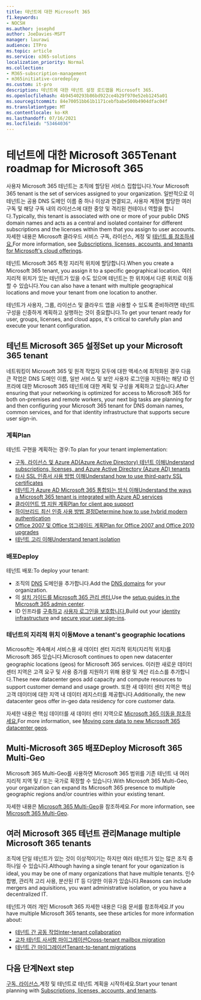 ```yaml
---
title: 테넌트에 대한 Microsoft 365
f1.keywords:
- NOCSH
ms.author: josephd
author: JoeDavies-MSFT
manager: laurawi
audience: ITPro
ms.topic: article
ms.service: o365-solutions
localization_priority: Normal
ms.collection:
- M365-subscription-management
- m365initiative-coredeploy
ms.custom: it-pro
description: 테넌트에 대한 테넌트 설정 로드맵을 Microsoft 365.
ms.openlocfilehash: 4b94540293b86bd922ce4b29f970e52eb1245a01
ms.sourcegitcommit: 84e70051bb61b1171cebfbabe500b4904dfac04f
ms.translationtype: MT
ms.contentlocale: ko-KR
ms.lasthandoff: 07/16/2021
ms.locfileid: "53464036"
---
```

# <a name="tenant-roadmap-for-microsoft-365"></a><span data-ttu-id="3dec8-103">테넌트에 대한 Microsoft 365</span><span class="sxs-lookup"><span data-stu-id="3dec8-103">Tenant roadmap for Microsoft 365</span></span>

<span data-ttu-id="3dec8-104">사용자 Microsoft 365 테넌트는 조직에 할당된 서비스 집합입니다.</span><span class="sxs-lookup"><span data-stu-id="3dec8-104">Your Microsoft 365 tenant is the set of services assigned to your organization.</span></span> <span data-ttu-id="3dec8-105">일반적으로 이 테넌트는 공용 DNS 도메인 이름 중 하나 이상과 연결되고, 사용자 계정에 할당한 여러 구독 및 해당 구독 내의 라이선스에 대한 중앙 및 격리된 컨테이너 역할을 합니다.</span><span class="sxs-lookup"><span data-stu-id="3dec8-105">Typically, this tenant is associated with one or more of your public DNS domain names and acts as a central and isolated container for different subscriptions and the licenses within them that you assign to user accounts.</span></span> <span data-ttu-id="3dec8-106">자세한 내용은 Microsoft 클라우드 서비스 구독, 라이선스, 계정 및 [테넌트 를 참조하세요.](subscriptions-licenses-accounts-and-tenants-for-microsoft-cloud-offerings.md)</span><span class="sxs-lookup"><span data-stu-id="3dec8-106">For more information, see [Subscriptions, licenses, accounts, and tenants for Microsoft's cloud offerings](subscriptions-licenses-accounts-and-tenants-for-microsoft-cloud-offerings.md).</span></span>

<span data-ttu-id="3dec8-107">테넌트 Microsoft 365 특정 지리적 위치에 할당합니다.</span><span class="sxs-lookup"><span data-stu-id="3dec8-107">When you create a Microsoft 365 tenant, you assign it to a specific geographical location.</span></span> <span data-ttu-id="3dec8-108">여러 지리적 위치가 있는 테넌트가 있을 수도 있으며 테넌트는 한 위치에서 다른 위치로 이동할 수 있습니다.</span><span class="sxs-lookup"><span data-stu-id="3dec8-108">You can also have a tenant with multiple geographical locations and move your tenant from one location to another.</span></span>

<span data-ttu-id="3dec8-109">테넌트가 사용자, 그룹, 라이선스 및 클라우드 앱을 사용할 수 있도록 준비하려면 테넌트 구성을 신중하게 계획하고 실행하는 것이 중요합니다.</span><span class="sxs-lookup"><span data-stu-id="3dec8-109">To get your tenant ready for user, groups, licenses, and cloud apps, it's critical to carefully plan and execute your tenant configuration.</span></span>

## <a name="set-up-your-microsoft-365-tenant"></a><span data-ttu-id="3dec8-110">테넌트 Microsoft 365 설정</span><span class="sxs-lookup"><span data-stu-id="3dec8-110">Set up your Microsoft 365 tenant</span></span>

<span data-ttu-id="3dec8-111">네트워킹이 Microsoft 365 및 원격 작업자 모두에 대한 액세스에 최적화된 경우 다음 큰 작업은 DNS 도메인 이름, 일반 서비스 및 보안 사용자 로그인을 지원하는 해당 ID 인프라에 대한 Microsoft 365 테넌트에 대한 계획 및 구성을 계획하고 있습니다.</span><span class="sxs-lookup"><span data-stu-id="3dec8-111">After ensuring that your networking is optimized for access to Microsoft 365 for both on-premises and remote workers, your next big tasks are planning for and then configuring your Microsoft 365 tenant for DNS domain names, common services, and for that identity infrastructure that supports secure user sign-in.</span></span>

### <a name="plan"></a><span data-ttu-id="3dec8-112">계획</span><span class="sxs-lookup"><span data-stu-id="3dec8-112">Plan</span></span>

<span data-ttu-id="3dec8-113">테넌트 구현을 계획하는 경우:</span><span class="sxs-lookup"><span data-stu-id="3dec8-113">To plan for your tenant implementation:</span></span>

- [<span data-ttu-id="3dec8-114">구독, 라이선스 및 Azure AD(Azure Active Directory) 테넌트 이해</span><span class="sxs-lookup"><span data-stu-id="3dec8-114">Understand subscriptions, licenses, and Azure Active Directory (Azure AD) tenants</span></span>](subscriptions-licenses-accounts-and-tenants-for-microsoft-cloud-offerings.md)
- [<span data-ttu-id="3dec8-115">타사 SSL 인증서 사용 방법 이해</span><span class="sxs-lookup"><span data-stu-id="3dec8-115">Understand how to use third-party SSL certificates</span></span>](plan-for-third-party-ssl-certificates.md)
- [<span data-ttu-id="3dec8-116">테넌트가 Azure AD Microsoft 365 통합되는 방식 이해</span><span class="sxs-lookup"><span data-stu-id="3dec8-116">Understand the ways a Microsoft 365 tenant is integrated with Azure AD services</span></span>](integrated-apps-and-azure-ads.md)
- [<span data-ttu-id="3dec8-117">클라이언트 앱 지원 계획</span><span class="sxs-lookup"><span data-stu-id="3dec8-117">Plan for client app support</span></span>](microsoft-365-client-support-certificate-based-authentication.md)
- [<span data-ttu-id="3dec8-118">하이브리드 최신 인증 사용 방법 결정</span><span class="sxs-lookup"><span data-stu-id="3dec8-118">Determine how to use hybrid modern authentication</span></span>](hybrid-modern-auth-overview.md)
- [<span data-ttu-id="3dec8-119">Office 2007 및 Office 업그레이드 계획</span><span class="sxs-lookup"><span data-stu-id="3dec8-119">Plan for Office 2007 and Office 2010 upgrades</span></span>](plan-upgrade-previous-versions-office.md)
- [<span data-ttu-id="3dec8-120">테넌트 고리 이해</span><span class="sxs-lookup"><span data-stu-id="3dec8-120">Understand tenant isolation</span></span>](/compliance/assurance/microsoft-365-isolation-controls)

### <a name="deploy"></a><span data-ttu-id="3dec8-121">배포</span><span class="sxs-lookup"><span data-stu-id="3dec8-121">Deploy</span></span>

<span data-ttu-id="3dec8-122">테넌트 배포:</span><span class="sxs-lookup"><span data-stu-id="3dec8-122">To deploy your tenant:</span></span> 

- <span data-ttu-id="3dec8-123">조직의 [DNS](../admin/setup/add-domain.md) 도메인을 추가합니다.</span><span class="sxs-lookup"><span data-stu-id="3dec8-123">Add the [DNS domains](../admin/setup/add-domain.md) for your organization.</span></span>
- <span data-ttu-id="3dec8-124">의 [설치 가이드를 Microsoft 365 관리 센터.](setup-guides-for-microsoft-365.md)</span><span class="sxs-lookup"><span data-stu-id="3dec8-124">Use the [setup guides in the Microsoft 365 admin center](setup-guides-for-microsoft-365.md).</span></span>
- <span data-ttu-id="3dec8-125">ID 인프라를 [구축하고](identity-roadmap-microsoft-365.md) [사용자 로그인을 보호합니다.](microsoft-365-secure-sign-in.md)</span><span class="sxs-lookup"><span data-stu-id="3dec8-125">Build out your [identity infrastructure](identity-roadmap-microsoft-365.md) and [secure your user sign-ins](microsoft-365-secure-sign-in.md).</span></span>

### <a name="move-a-tenants-geographic-locations"></a><span data-ttu-id="3dec8-126">테넌트의 지리적 위치 이동</span><span class="sxs-lookup"><span data-stu-id="3dec8-126">Move a tenant's geographic locations</span></span>

<span data-ttu-id="3dec8-127">Microsoft는 계속해서 서비스용 새 데이터 센터 지리적 위치(지리적 위치)를 Microsoft 365 있습니다.</span><span class="sxs-lookup"><span data-stu-id="3dec8-127">Microsoft continues to open new datacenter geographic locations (geos) for Microsoft 365 services.</span></span> <span data-ttu-id="3dec8-128">이러한 새로운 데이터 센터 지역은 고객 요구 및 사용 증가를 지원하기 위해 용량 및 계산 리소스를 추가합니다.</span><span class="sxs-lookup"><span data-stu-id="3dec8-128">These new datacenter geos add capacity and compute resources to support customer demand and usage growth.</span></span> <span data-ttu-id="3dec8-129">또한 새 데이터 센터 지역은 핵심 고객 데이터에 대한 지역 내 데이터 레지스터를 제공합니다.</span><span class="sxs-lookup"><span data-stu-id="3dec8-129">Additionally, the new datacenter geos offer in-geo data residency for core customer data.</span></span>

<span data-ttu-id="3dec8-130">자세한 내용은 핵심 데이터를 새 데이터 센터 지역으로 [Microsoft 365 이동을 참조하세요.](moving-data-to-new-datacenter-geos.md)</span><span class="sxs-lookup"><span data-stu-id="3dec8-130">For more information, see [Moving core data to new Microsoft 365 datacenter geos](moving-data-to-new-datacenter-geos.md).</span></span>


## <a name="deploy-microsoft-365-multi-geo"></a><span data-ttu-id="3dec8-131">Multi-Microsoft 365 배포</span><span class="sxs-lookup"><span data-stu-id="3dec8-131">Deploy Microsoft 365 Multi-Geo</span></span>

<span data-ttu-id="3dec8-132">Microsoft 365 Multi-Geo를 사용하면 Microsoft 365 범위를 기존 테넌트 내 여러 지리적 지역 및 / 또는 국가로 확장할 수 있습니다.</span><span class="sxs-lookup"><span data-stu-id="3dec8-132">With Microsoft 365 Multi-Geo, your organization can expand its Microsoft 365 presence to multiple geographic regions and/or countries within your existing tenant.</span></span>

<span data-ttu-id="3dec8-133">자세한 내용은 [Microsoft 365 Multi-Geo](microsoft-365-multi-geo.md)을 참조하세요.</span><span class="sxs-lookup"><span data-stu-id="3dec8-133">For more information, see [Microsoft 365 Multi-Geo](microsoft-365-multi-geo.md).</span></span>

## <a name="manage-multiple-microsoft-365-tenants"></a><span data-ttu-id="3dec8-134">여러 Microsoft 365 테넌트 관리</span><span class="sxs-lookup"><span data-stu-id="3dec8-134">Manage multiple Microsoft 365 tenants</span></span> 

<span data-ttu-id="3dec8-135">조직에 단일 테넌트가 있는 것이 이상적이기는 하지만 여러 테넌트가 있는 많은 조직 중 하나일 수 있습니다.</span><span class="sxs-lookup"><span data-stu-id="3dec8-135">Although having a single tenant for your oganization is ideal, you may be one of many organizations that have multiple tenants.</span></span> <span data-ttu-id="3dec8-136">인수 합병, 관리적 고리 사용, 분산된 IT 등 다양한 이유가 있습니다.</span><span class="sxs-lookup"><span data-stu-id="3dec8-136">Reasons can include mergers and aquisitions, you want administrative isolation, or you have a decentralized IT.</span></span>

<span data-ttu-id="3dec8-137">테넌트가 여러 개인 Microsoft 365 자세한 내용은 다음 문서를 참조하세요.</span><span class="sxs-lookup"><span data-stu-id="3dec8-137">If you have multiple Microsoft 365 tenants, see these articles for more information about:</span></span>

- [<span data-ttu-id="3dec8-138">테넌트 간 공동 작업</span><span class="sxs-lookup"><span data-stu-id="3dec8-138">Inter-tenant collaboration</span></span>](microsoft-365-inter-tenant-collaboration.md)
- [<span data-ttu-id="3dec8-139">교차 테넌트 사서함 마이그레이션</span><span class="sxs-lookup"><span data-stu-id="3dec8-139">Cross-tenant mailbox migration</span></span>](cross-tenant-mailbox-migration.md)
- [<span data-ttu-id="3dec8-140">테넌트 간 마이그레이션</span><span class="sxs-lookup"><span data-stu-id="3dec8-140">Tenant-to-tenant migrations</span></span>](microsoft-365-tenant-to-tenant-migrations.md)

## <a name="next-step"></a><span data-ttu-id="3dec8-141">다음 단계</span><span class="sxs-lookup"><span data-stu-id="3dec8-141">Next step</span></span>

<span data-ttu-id="3dec8-142">[구독, 라이선스,](subscriptions-licenses-accounts-and-tenants-for-microsoft-cloud-offerings.md)계정 및 테넌트로 테넌트 계획을 시작하세요.</span><span class="sxs-lookup"><span data-stu-id="3dec8-142">Start your tenant planning with [Subscriptions, licenses, accounts, and tenants](subscriptions-licenses-accounts-and-tenants-for-microsoft-cloud-offerings.md).</span></span>